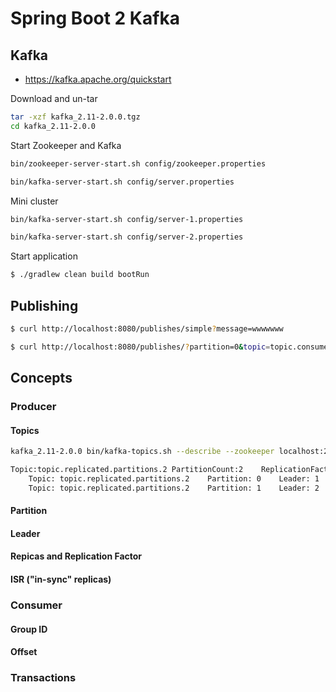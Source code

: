 # Spring Boot 2 Kafka

## Kafka

+ https://kafka.apache.org/quickstart

Download and un-tar
```bash
tar -xzf kafka_2.11-2.0.0.tgz
cd kafka_2.11-2.0.0
``` 
Start Zookeeper and Kafka
```bash
bin/zookeeper-server-start.sh config/zookeeper.properties

bin/kafka-server-start.sh config/server.properties
```
Mini cluster

```bash
bin/kafka-server-start.sh config/server-1.properties

bin/kafka-server-start.sh config/server-2.properties
```

Start application
```bash
$ ./gradlew clean build bootRun

```
## Publishing

```bash
$ curl http://localhost:8080/publishes/simple?message=wwwwwww
```

```bash
$ curl http://localhost:8080/publishes/?partition=0&topic=topic.consumer.2.partitions.2&message=m1
```

## Concepts

### Producer

#### Topics

```bash
kafka_2.11-2.0.0 bin/kafka-topics.sh --describe --zookeeper localhost:2181 --topic topic.replicated.partitions.2

Topic:topic.replicated.partitions.2	PartitionCount:2	ReplicationFactor:2	Configs:
	Topic: topic.replicated.partitions.2	Partition: 0	Leader: 1	Replicas: 1,2	Isr: 1,2
	Topic: topic.replicated.partitions.2	Partition: 1	Leader: 2	Replicas: 2,1	Isr: 2,1
```

#### Partition
#### Leader
#### Repicas and Replication Factor
#### ISR ("in-sync" replicas)

### Consumer

#### Group ID

#### Offset

### Transactions
